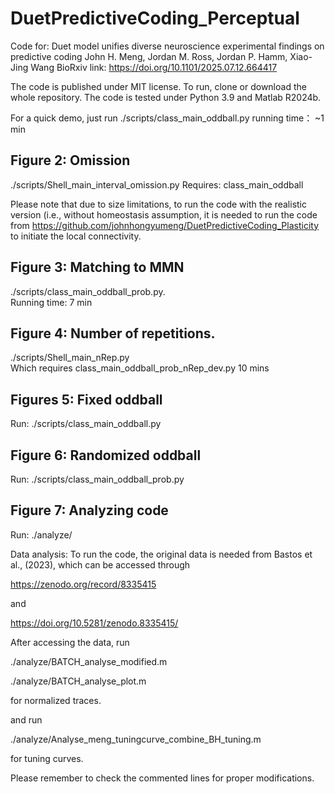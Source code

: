 # DuetPredictiveCoding_Perceptual

Code for: Duet model unifies diverse neuroscience experimental findings on predictive coding
John H. Meng, Jordan M. Ross, Jordan P. Hamm, Xiao-Jing Wang
BioRxiv link: https://doi.org/10.1101/2025.07.12.664417

The code is published under MIT license.
To run, clone or download the whole repository. The code is tested under Python 3.9 and Matlab R2024b.

For a quick demo, just run
./scripts/class_main_oddball.py   running time： ~1 min


## Figure 2: Omission
./scripts/Shell_main_interval_omission.py 
Requires: class_main_oddball

Please note that due to size limitations, to run the code with the realistic version (i.e., without homeostasis assumption, it is needed to run the code from https://github.com/johnhongyumeng/DuetPredictiveCoding_Plasticity 
to initiate the local connectivity. 

## Figure 3:  Matching to MMN
./scripts/class_main_oddball_prob.py.    
Running time: 7  min
## Figure 4: Number of repetitions.
./scripts/Shell_main_nRep.py  
Which requires
class_main_oddball_prob_nRep_dev.py 10 mins

## Figures 5: Fixed oddball 
Run: ./scripts/class_main_oddball.py
## Figure 6: Randomized oddball
Run: ./scripts/class_main_oddball_prob.py
## Figure 7: Analyzing code
Run: ./analyze/



Data analysis:
To run the code, the original data is needed from Bastos et al., (2023), which can be accessed through

https://zenodo.org/record/8335415

and

https://doi.org/10.5281/zenodo.8335415/ 

After accessing the data, run

./analyze/BATCH_analyse_modified.m 

./analyze/BATCH_analyse_plot.m 

for normalized traces.

and run

./analyze/Analyse_meng_tuningcurve_combine_BH_tuning.m 

for tuning curves.

Please remember to check the commented lines for proper modifications. 
